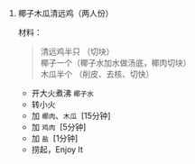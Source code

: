 1. 椰子木瓜清远鸡（两人份）
   
   材料：
   
   >清远鸡半只 （切块）</br>
   >椰子一个（椰子水加水做汤底，椰肉切块）</br>
   >木瓜半个 （削皮、去核、切快）</br>
   
   + 开大火煮沸 `椰子水`
   + 转小火
   + 加 `椰肉`、`木瓜`   &nbsp;[15分钟]
   + 加 `鸡肉`         &nbsp;[5分钟]
   + 加 `盐`         &nbsp;[1分钟]
   + 捞起，Enjoy It
   

   